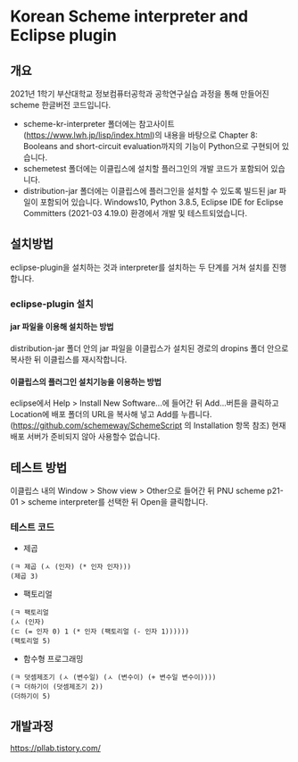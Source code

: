 # Korean Scheme interpreter and Eclipse plugin
## 개요
2021년 1학기 부산대학교 정보컴퓨터공학과 공학연구실습 과정을 통해 만들어진 scheme 한글버전 코드입니다.
* scheme-kr-interpreter 폴더에는 참고사이트(https://www.lwh.jp/lisp/index.html)의 내용을 바탕으로 Chapter 8: Booleans and short-circuit evaluation까지의 기능이 Python으로 구현되어 있습니다.
* schemetest 폴더에는 이클립스에 설치할 플러그인의 개발 코드가 포함되어 있습니다.
* distribution-jar 폴더에는 이클립스에 플러그인을 설치할 수 있도록 빌드된 jar 파일이 포함되어 있습니다.
Windows10, Python 3.8.5, Eclipse IDE for Eclipse Committers (2021-03 4.19.0) 환경에서 개발 및 테스트되었습니다.

## 설치방법
eclipse-plugin을 설치하는 것과 interpreter를 설치하는 두 단계를 거쳐 설치를 진행합니다.
### eclipse-plugin 설치
#### jar 파일을 이용해 설치하는 방법
distribution-jar 폴더 안의 jar 파일을 이클립스가 설치된 경로의 dropins 폴더 안으로 복사한 뒤 이클립스를 재시작합니다.
#### 이클립스의 플러그인 설치기능을 이용하는 방법
eclipse에서 Help > Install New Software...에 들어간 뒤 Add...버튼을 클릭하고 Location에 배포 폴더의 URL을 복사해 넣고 Add를 누릅니다.
(https://github.com/schemeway/SchemeScript 의 Installation 항목 참조)
현재 배포 서버가 준비되지 않아 사용할수 없습니다.

## 테스트 방법
이클립스 내의 Window > Show view > Other으로 들어간 뒤 PNU scheme p21-01 > scheme interpreter를 선택한 뒤 Open을 클릭합니다.
### 테스트 코드
* 제곱
```
(ㅋ 제곱 (ㅅ (인자) (* 인자 인자)))
(제곱 3)
```
* 팩토리얼
```
(ㅋ 팩토리얼
(ㅅ (인자)
(ㄷ (= 인자 0) 1 (* 인자 (팩토리얼 (- 인자 1))))))
(팩토리얼 5)
```
* 함수형 프로그래밍
```
(ㅋ 덧셈제조기 (ㅅ (변수일) (ㅅ (변수이) (+ 변수일 변수이))))
(ㅋ 더하기이 (덧셈제조기 2))
(더하기이 5)
```

## 개발과정
https://pllab.tistory.com/